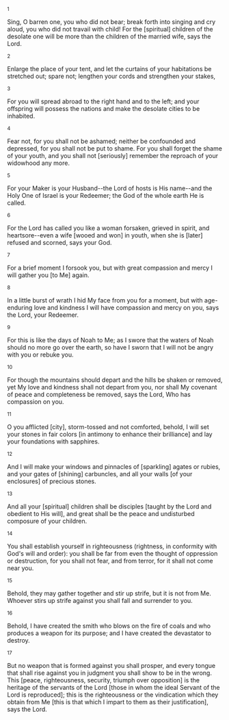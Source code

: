 <sup>1</sup> 

Sing, O barren one, you who did not bear; break forth into singing and cry aloud, you who did not travail with child! For the [spiritual] children of the desolate one will be more than the children of the married wife, says the Lord. 

<sup>2</sup> 

Enlarge the place of your tent, and let the curtains of your habitations be stretched out; spare not; lengthen your cords and strengthen your stakes, 

<sup>3</sup> 

For you will spread abroad to the right hand and to the left; and your offspring will possess the nations and make the desolate cities to be inhabited. 

<sup>4</sup> 

Fear not, for you shall not be ashamed; neither be confounded and depressed, for you shall not be put to shame. For you shall forget the shame of your youth, and you shall not [seriously] remember the reproach of your widowhood any more. 

<sup>5</sup> 

For your Maker is your Husband--the Lord of hosts is His name--and the Holy One of Israel is your Redeemer; the God of the whole earth He is called. 

<sup>6</sup> 

For the Lord has called you like a woman forsaken, grieved in spirit, and heartsore--even a wife [wooed and won] in youth, when she is [later] refused and scorned, says your God. 

<sup>7</sup> 

For a brief moment I forsook you, but with great compassion and mercy I will gather you [to Me] again. 

<sup>8</sup> 

In a little burst of wrath I hid My face from you for a moment, but with age-enduring love and kindness I will have compassion and mercy on you, says the Lord, your Redeemer. 

<sup>9</sup> 

For this is like the days of Noah to Me; as I swore that the waters of Noah should no more go over the earth, so have I sworn that I will not be angry with you or rebuke you. 

<sup>10</sup> 

For though the mountains should depart and the hills be shaken or removed, yet My love and kindness shall not depart from you, nor shall My covenant of peace and completeness be removed, says the Lord, Who has compassion on you. 

<sup>11</sup> 

O you afflicted [city], storm-tossed and not comforted, behold, I will set your stones in fair colors [in antimony to enhance their brilliance] and lay your foundations with sapphires. 

<sup>12</sup> 

And I will make your windows and pinnacles of [sparkling] agates or rubies, and your gates of [shining] carbuncles, and all your walls [of your enclosures] of precious stones. 

<sup>13</sup> 

And all your [spiritual] children shall be disciples [taught by the Lord and obedient to His will], and great shall be the peace and undisturbed composure of your children. 

<sup>14</sup> 

You shall establish yourself in righteousness (rightness, in conformity with God's will and order): you shall be far from even the thought of oppression or destruction, for you shall not fear, and from terror, for it shall not come near you. 

<sup>15</sup> 

Behold, they may gather together and stir up strife, but it is not from Me. Whoever stirs up strife against you shall fall and surrender to you. 

<sup>16</sup> 

Behold, I have created the smith who blows on the fire of coals and who produces a weapon for its purpose; and I have created the devastator to destroy. 

<sup>17</sup> 

But no weapon that is formed against you shall prosper, and every tongue that shall rise against you in judgment you shall show to be in the wrong. This [peace, righteousness, security, triumph over opposition] is the heritage of the servants of the Lord [those in whom the ideal Servant of the Lord is reproduced]; this is the righteousness or the vindication which they obtain from Me [this is that which I impart to them as their justification], says the Lord.